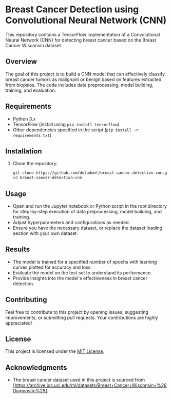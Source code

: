 # Breast Cancer Detection using Convolutional Neural Network (CNN)

This repository contains a TensorFlow implementation of a Convolutional Neural Network (CNN) for detecting breast cancer based on the Breast Cancer Wisconsin dataset.

## Overview
The goal of this project is to build a CNN model that can effectively classify breast cancer tumors as malignant or benign based on features extracted from biopsies. The code includes data preprocessing, model building, training, and evaluation.

## Requirements
- Python 3.x
- TensorFlow (install using `pip install tensorflow`)
- Other dependencies specified in the script (`pip install -r requirements.txt`)

## Installation
1. Clone the repository:
    ```bash
    git clone https://github.com/delademf/breast-cancer-detection-cnn.git
    cd breast-cancer-detection-cnn
    ```



## Usage
- Open and run the Jupyter notebook or Python script in the root directory for step-by-step execution of data preprocessing, model building, and training.
- Adjust hyperparameters and configurations as needed.
- Ensure you have the necessary dataset, or replace the dataset loading section with your own dataset.

## Results
- The model is trained for a specified number of epochs with learning curves plotted for accuracy and loss.
- Evaluate the model on the test set to understand its performance.
- Provide insights into the model's effectiveness in breast cancer detection.

## Contributing
Feel free to contribute to this project by opening issues, suggesting improvements, or submitting pull requests. Your contributions are highly appreciated!

## License
This project is licensed under the [MIT License](LICENSE).

## Acknowledgments
- The breast cancer dataset used in this project is sourced from [https://archive.ics.uci.edu/ml/datasets/Breast+Cancer+Wisconsin+%28Diagnostic%29].


